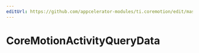 ```yaml
---
editUrl: https://github.com/appcelerator-modules/ti.coremotion/edit/master/apidoc/CoreMotion.yml
---
```

# CoreMotionActivityQueryData

<TypeHeader/>

<ApiDocs/>
